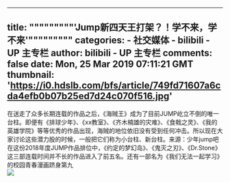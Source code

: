 
---
title: """""""""'Jump新四天王打架？！学不来，学不来'"""""""""
categories: 
    - 社交媒体
    - bilibili - UP 主专栏
author: bilibili - UP 主专栏
comments: false
date: Mon, 25 Mar 2019 07:11:21 GMT
thumbnail: 'https://i0.hdslb.com/bfs/article/749fd71607a6cda4efb0b07b25ed7d24c070f516.jpg'
---

<div>   
在送走了众多长期连载的作品之后，《海贼王》成为了目前JUMP屹立不倒的唯一台柱。即便有《排球少年》、《xx教室》、《齐木楠雄的灾难》、《食戟之灵》、《我的英雄学院》等等优秀的作品出现，海贼的地位依旧没有受到任何冲击。所以现在大家讨论这些潜力股的时候，一般把它们称为小台柱、新台柱。来源：少年jump吧    在这份2018年度JUMP作品排位中，《约定的梦幻岛》、《鬼灭之刃》、《Dr.Stone》这三部连载时间并不长的作品进入了前五名。还有一部名为《我们无法一起学习》的校园青春漫画跻身第九<br><img src="https://i0.hdslb.com/bfs/article/749fd71607a6cda4efb0b07b25ed7d24c070f516.jpg" referrerpolicy="no-referrer">  
</div>
            